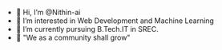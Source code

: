 - 👋 Hi, I’m @Nithin-ai
- 👀 I’m interested in Web Development and Machine Learning
- 🌱 I’m currently pursuing B.Tech.IT in SREC.
- 💞️ "We as a community shall grow"

<!---
Nithin-ai/Nithin-ai is a ✨ special ✨ repository because its `README.md` (this file) appears on your GitHub profile.
You can click the Preview link to take a look at your changes.
--->

